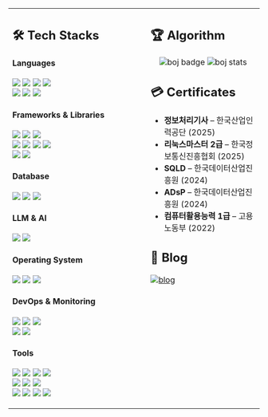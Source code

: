 <!-- ========= 2-COLUMN START ========= -->
<table width="100%">
  <tbody>
  <tr>
    <!-- LEFT: Tech Stacks -->
    <td width="55%" valign="top">
      <h2>🛠 Tech Stacks</h2>
      <h4>Languages</h4>
      <p>
        <img src="https://img.shields.io/badge/Java-%23ED8B00.svg?style=flat&logo=openjdk&logoColor=white">
        <img src="https://img.shields.io/badge/Python-3776AB?style=flat&logo=python&logoColor=white">
        <img src="https://img.shields.io/badge/C++-00599C?style=flat&logo=c%2B%2B&logoColor=white">
        <img src="https://img.shields.io/badge/C-A8B9CC?style=flat&logo=c&logoColor=white"><br>
        <img src="https://img.shields.io/badge/HTML5-E34F26?style=flat&logo=html5&logoColor=white">
        <img src="https://img.shields.io/badge/CSS3-1572B6?style=flat&logo=CSS&logoColor=white">
        <img src="https://img.shields.io/badge/JavaScript-F7DF1E?style=flat&logo=javascript&logoColor=black">
      </p>
      <h4>Frameworks &amp; Libraries</h4>
      <p>
        <img src="https://img.shields.io/badge/Spring-6DB33F?style=flat&logo=spring&logoColor=white">
        <img src="https://img.shields.io/badge/Spring_Boot-6DB33F?style=flat&logo=springboot&logoColor=white">
        <img src="https://img.shields.io/badge/Spring_Security-6DB33F?style=flat&logo=springsecurity&logoColor=white"><br>
        <img src="https://img.shields.io/badge/Flask-000000?style=flat&logo=flask&logoColor=white">
        <img src="https://img.shields.io/badge/Node.js-339933?style=flat&logo=node.js&logoColor=white">
        <img src="https://img.shields.io/badge/Anaconda-44A833?style=flat&logo=anaconda&logoColor=fff">
        <img src="https://img.shields.io/badge/FastAPI-009485.svg?logo=fastapi&logoColor=white"><br>
        <img src="https://img.shields.io/badge/Apache%20Kafka-000?style=flat&logo=apachekafka">
        <img src="https://img.shields.io/badge/Rabbitmq-FF6600?style=flat&logo=rabbitmq&logoColor=white">
      </p>
      <h4>Database</h4>
      <p>
        <img src="https://img.shields.io/badge/MySQL-4479A1?style=flat&logo=mysql&logoColor=white">
        <img src="https://img.shields.io/badge/MongoDB-47A248?style=flat&logo=mongodb&logoColor=white">
        <img src="https://img.shields.io/badge/Redis-FF4438?style=flat&logo=redis&logoColor=white">
      </p>
      <h4>LLM &amp; AI</h4>
      <p>
        <img src="https://img.shields.io/badge/Google%20Gemini%20API-886FBF?style=flat&logo=googlegemini&logoColor=fff">
        <img src="https://img.shields.io/badge/OpenAI%20API-412991?style=flat&logo=openai&logoColor=white">
      </p>
      <h4>Operating System</h4>
      <p>
        <img src="https://custom-icon-badges.demolab.com/badge/Windows-0078D6?logo=windows11&logoColor=white">
        <img src="https://img.shields.io/badge/Ubuntu-E95420?logo=ubuntu&logoColor=white">
        <img src="https://img.shields.io/badge/Linux-FCC624?logo=linux&logoColor=black">
      </p>
      <h4>DevOps &amp; Monitoring</h4>
      <p>
        <img src="https://img.shields.io/badge/Docker-2496ED?style=flat&logo=docker&logoColor=white">
        <img src="https://img.shields.io/badge/Elasticsearch-005571?style=flat&logo=elasticsearch&logoColor=white">
        <img src="https://img.shields.io/badge/Kibana-005571?style=flat&logo=kibana&logoColor=white"><br>
        <img src="https://img.shields.io/badge/grafana-%23F46800.svg?style=flat&logo=grafana&logoColor=white">
        <img src="https://img.shields.io/badge/Prometheus-E6522C?style=flat&logo=Prometheus&logoColor=white">
      </p>
      <h4>Tools</h4>
      <p>
        <img src="https://img.shields.io/badge/Notion-000000?style=flat&logo=notion&logoColor=white">
        <img src="https://img.shields.io/badge/Slack-4A154B?style=flat&logo=slack&logoColor=white">
        <img src="https://img.shields.io/badge/Eclipse-2C2255?style=flat&logo=eclipseide&logoColor=white">
        <img src="https://img.shields.io/badge/Zoom-2D8CFF?style=flat&logo=zoom&logoColor=white"><br>
        <img src="https://img.shields.io/badge/IntelliJIDEA-000000.svg?style=flat&logo=intellij-idea&logoColor=white">
        <img src="https://custom-icon-badges.demolab.com/badge/Visual%20Studio%20Code-0078d7.svg?style=flat&logo=vsc&logoColor=white">
        <img src="https://img.shields.io/badge/Postman-FF6C37?style=flat&logo=postman&logoColor=white"><br>
        <img src="https://img.shields.io/badge/GitHub%20Pages-121013?style=flat&logo=github&logoColor=white">
        <img src="https://img.shields.io/badge/Git-F05032?style=flat&logo=git&logoColor=fff">
        <img src="https://custom-icon-badges.demolab.com/badge/Cursor-000000?style=flat&logo=cursor-ai-white">
        <img src="https://img.shields.io/badge/Swagger-85EA2D?style=flat&logo=swagger&logoColor=white">
      </p>
    </td>
    <!-- RIGHT: Algorithm, Certificates, Blog -->
    <td width="45%" valign="top">
      <h2>🏆 Algorithm</h2>
      <p align="center">
        <img src="https://mazassumnida.wtf/api/v2/generate_badge?boj=hsh11" alt="boj badge">
        <img src="https://mazandi.herokuapp.com/api?handle=hsh11&theme=cold" alt="boj stats">
      </p>
      <h2>💳 Certificates</h2>
      <ul>
        <li><b>정보처리기사</b> – 한국산업인력공단 (2025)</li>
        <li><b>리눅스마스터 2급</b> – 한국정보통신진흥협회 (2025)</li>
        <li><b>SQLD</b> – 한국데이터산업진흥원 (2024)</li>
        <li><b>ADsP</b> – 한국데이터산업진흥원 (2024)</li>
        <li><b>컴퓨터활용능력 1급</b> – 고용노동부 (2022)</li>
      </ul>
      <h2>📖 Blog</h2>
      <p>
        <a href="https://hsh-11.github.io" target="_blank" rel="noreferrer">
          <img src="https://img.shields.io/badge/Blog-GitHub.io-blue?logo=github" alt="blog">
        </a>
      </p>
    </td>
  </tr>
  </tbody>
</table>
<!-- ========= 2-COLUMN END ========= -->
